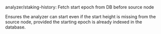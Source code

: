 analyzer/staking-history: Fetch start epoch from DB before source node

Ensures the analyzer can start even if the start height is missing
from the source node, provided the starting epoch is already indexed
in the database.
